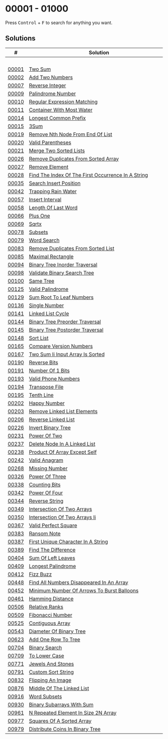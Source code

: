 # 00001 - 01000

Press <kbd>Control</kbd> + <kbd>F</kbd> to search for anything you want.

## Solutions
| # | Solution | Topic | Difficulty |
| --- | --- | --- | --- |
| | &emsp;&emsp;&emsp;&emsp;&emsp;&emsp;&emsp;&emsp;&emsp;&emsp;&emsp;&emsp;&emsp;&emsp;&emsp;&emsp;&emsp;&emsp;&emsp;&emsp;&emsp;&emsp;&emsp;&emsp;&emsp;&emsp;&emsp;&emsp; | &emsp;&emsp;&emsp;&emsp;&emsp;&emsp;&emsp;&emsp;&emsp;&emsp; | |  
| [00001](https://leetcode.com/problems/two-sum/) | [Two Sum](00001-00100/00001-two-sum.cpp) | `Hashmap` | Easy |  
| [00002](https://leetcode.com/problems/add-two-numbers/) | [Add Two Numbers](00001-00100/00002-add-two-numbers.cpp) | `Linked-List` | Medium |  
| [00007](https://leetcode.com/problems/reverse-integer/) | [Reverse Integer](00001-00100/00007-reverse-integer.cpp) | `Math` | Medium |  
| [00009](https://leetcode.com/problems/palindrome-number/) | [Palindrome Number](00001-00100/00009-palindrome-number.cpp) | `String` | Easy |  
| [00010](https://leetcode.com/problems/regular-expression-matching/) | [Regular Expression Matching](00001-00100/00010-regular-expression-matching.cpp) | `Dynamic-Programming` | Hard |  
| [00011](https://leetcode.com/problems/container-with-most-water/) | [Container With Most Water](00001-00100/00011-container-with-most-water.cpp) | `Two-Pointers` | Medium |  
| [00014](https://leetcode.com/problems/longest-common-prefix/) | [Longest Common Prefix](00001-00100/00014-longest-common-prefix.cpp) | `String` | Easy |  
| [00015](https://leetcode.com/problems/3sum/) | [3Sum](00001-00100/00015-3sum.cpp) | `Two-Pointers` | Medium |  
| [00019](https://leetcode.com/problems/remove-nth-node-from-end-of-list/) | [Remove Nth Node From End Of List](00001-00100/00019-remove-nth-node-from-end-of-list.cpp) | `Linked-List` | Medium |  
| [00020](https://leetcode.com/problems/valid-parentheses/) | [Valid Parentheses](00001-00100/00020-valid-parentheses.cpp) | `Stack` | Easy |  
| [00021](https://leetcode.com/problems/merge-two-sorted-lists/) | [Merge Two Sorted Lists](00001-00100/00021-merge-two-sorted-lists.cpp) | `Linked-List` | Easy |  
| [00026](https://leetcode.com/problems/remove-duplicates-from-sorted-array/) | [Remove Duplicates From Sorted Array](00001-00100/00026-remove-duplicates-from-sorted-array.cpp) | `Math` | Easy |  
| [00027](https://leetcode.com/problems/remove-element/) | [Remove Element](00001-00100/00027-remove-element.cpp) | `Two-Pointers` | Easy |  
| [00028](https://leetcode.com/problems/find-the-index-of-the-first-occurrence-in-a-string/) | [Find The Index Of The First Occurrence In A String](00001-00100/00028-find-the-index-of-the-first-occurrence-in-a-string.cpp) | `String` | Easy |  
| [00035](https://leetcode.com/problems/search-insert-position/) | [Search Insert Position](00001-00100/00035-search-insert-position.cpp) | `Binary-Search` | Easy |  
| [00042](https://leetcode.com/problems/trapping-rain-water/) | [Trapping Rain Water](00001-00100/00042-trapping-rain-water.cpp) | `Array` | Hard |  
| [00057](https://leetcode.com/problems/insert-interval/) | [Insert Interval](00001-00100/00057-insert-interval.cpp) | `Array` | Medium |  
| [00058](https://leetcode.com/problems/length-of-last-word/) | [Length Of Last Word](00001-00100/00058-length-of-last-word.cpp) | `String` | Easy |  
| [00066](https://leetcode.com/problems/plus-one/) | [Plus One](00001-00100/00066-plus-one.cpp) | `Math` | Easy |  
| [00069](https://leetcode.com/problems/sqrtx/) | [Sqrtx](00001-00100/00069-sqrtx.cpp) | `Binary-Search` | Easy |  
| [00078](https://leetcode.com/problems/subsets/) | [Subsets](00001-00100/00078-subsets.cpp) | `Backtracking` | Medium |  
| [00079](https://leetcode.com/problems/word-search/) | [Word Search](00001-00100/00079-word-search.cpp) | `Backtracking` | Medium |  
| [00083](https://leetcode.com/problems/remove-duplicates-from-sorted-list/) | [Remove Duplicates From Sorted List](00001-00100/00083-remove-duplicates-from-sorted-list.cpp) | `Linked-List` | Easy |  
| [00085](https://leetcode.com/problems/maximal-rectangle/) | [Maximal Rectangle](00001-00100/00085-maximal-rectangle.cpp) | `Stack` | Hard |  
| [00094](https://leetcode.com/problems/binary-tree-inorder-traversal/) | [Binary Tree Inorder Traversal](00001-00100/00094-binary-tree-inorder-traversal.cpp) | `Tree` | Easy |  
| [00098](https://leetcode.com/problems/validate-binary-search-tree/) | [Validate Binary Search Tree](00001-00100/00098-validate-binary-search-tree.cpp) | `Tree` | Medium |  
| [00100](https://leetcode.com/problems/same-tree/) | [Same Tree](00001-00100/00100-same-tree.cpp) | `Tree` | Easy |  
| [00125](https://leetcode.com/problems/valid-palindrome/) | [Valid Palindrome](00101-00200/00125-valid-palindrome.cpp) | `Two-Pointers` | Easy |  
| [00129](https://leetcode.com/problems/sum-root-to-leaf-numbers/) | [Sum Root To Leaf Numbers](00101-00200/00129-sum-root-to-leaf-numbers.cpp) | `Tree` | Medium |  
| [00136](https://leetcode.com/problems/single-number/) | [Single Number](00101-00200/00136-single-number.cpp) | `Bit-Hacks` | Easy |  
| [00141](https://leetcode.com/problems/linked-list-cycle/) | [Linked List Cycle](00101-00200/00141-linked-list-cycle.cpp) | `Hashmap` | Easy |  
| [00144](https://leetcode.com/problems/binary-tree-preorder-traversal/) | [Binary Tree Preorder Traversal](00101-00200/00144-binary-tree-preorder-traversal.cpp) | `Tree` | Easy |  
| [00145](https://leetcode.com/problems/binary-tree-postorder-traversal/) | [Binary Tree Postorder Traversal](00101-00200/00145-binary-tree-postorder-traversal.cpp) | `Tree` | Easy |  
| [00148](https://leetcode.com/problems/sort-list/) | [Sort List](00101-00200/00148-sort-list.cpp) | `Linked-List` | Medium |  
| [00165](https://leetcode.com/problems/compare-version-numbers/) | [Compare Version Numbers](00101-00200/00165-compare-version-numbers.cpp) | `Two-Pointers` | Medium |  
| [00167](https://leetcode.com/problems/two-sum-ii-input-array-is-sorted/) | [Two Sum Ii Input Array Is Sorted](00101-00200/00167-two-sum-ii-input-array-is-sorted.cpp) | `Two-Pointers` | Medium |  
| [00190](https://leetcode.com/problems/reverse-bits/) | [Reverse Bits](00101-00200/00190-reverse-bits.cpp) | `Bit-Hacks` | Easy |  
| [00191](https://leetcode.com/problems/number-of-1-bits/) | [Number Of 1 Bits](00101-00200/00191-number-of-1-bits.cpp) | `Bit-Hacks` | Easy |  
| [00193](https://leetcode.com/problems/valid-phone-numbers/) | [Valid Phone Numbers](00101-00200/00193-valid-phone-numbers.sh) | `Shell` |  Easy |  
| [00194](https://leetcode.com/problems/transpose-file/) | [Transpose File](00101-00200/00194-transpose-file.sh) | `Shell` |  Easy |  
| [00195](https://leetcode.com/problems/tenth-line/) | [Tenth Line](00101-00200/00195-tenth-line.sh) | `Shell` |  Easy |  
| [00202](https://leetcode.com/problems/happy-number/) | [Happy Number](00201-00300/00202-happy-number.cpp) | `Hashmap` | Easy |  
| [00203](https://leetcode.com/problems/remove-linked-list-elements/) | [Remove Linked List Elements](00201-00300/00203-remove-linked-list-elements.cpp) | `Linked-List` | Easy |  
| [00206](https://leetcode.com/problems/reverse-linked-list/) | [Reverse Linked List](00201-00300/00206-reverse-linked-list.cpp) | `Linked-List` | Easy |  
| [00226](https://leetcode.com/problems/invert-binary-tree/) | [Invert Binary Tree](00201-00300/00226-invert-binary-tree.cpp) | `Tree` | Easy |  
| [00231](https://leetcode.com/problems/power-of-two/) | [Power Of Two](00201-00300/00231-power-of-two.cpp) | `Bit-Hacks` | Easy |  
| [00237](https://leetcode.com/problems/delete-node-in-a-linked-list/) | [Delete Node In A Linked List](00201-00300/00237-delete-node-in-a-linked-list.cpp) | `Linked-List` | Medium |  
| [00238](https://leetcode.com/problems/product-of-array-except-self/) | [Product Of Array Except Self](00201-00300/00238-product-of-array-except-self.cpp) | `Prefix-Sum` | Medium |  
| [00242](https://leetcode.com/problems/valid-anagram/) | [Valid Anagram](00201-00300/00242-valid-anagram.cpp) | `Hashmap` | Easy |  
| [00268](https://leetcode.com/problems/missing-number/) | [Missing Number](00201-00300/00268-missing-number.cpp) | `Bit-Hacks` | Easy |  
| [00326](https://leetcode.com/problems/power-of-three/) | [Power Of Three](00301-00400/00326-power-of-three.cpp) | `Math` | Easy |  
| [00338](https://leetcode.com/problems/counting-bits/) | [Counting Bits](00301-00400/00338-counting-bits.cpp) | `Bit-Hacks` | Easy |  
| [00342](https://leetcode.com/problems/power-of-four/) | [Power Of Four](00301-00400/00342-power-of-four.cpp) | `Bit-Hacks` | Easy |  
| [00344](https://leetcode.com/problems/reverse-string/) | [Reverse String](00301-00400/00344-reverse-string.cpp) | `String` | Easy |  
| [00349](https://leetcode.com/problems/intersection-of-two-arrays/) | [Intersection Of Two Arrays](00301-00400/00349-intersection-of-two-arrays.cpp) | `Hashmap` | Easy |  
| [00350](https://leetcode.com/problems/intersection-of-two-arrays-ii/) | [Intersection Of Two Arrays Ii](00301-00400/00350-intersection-of-two-arrays-ii.cpp) | `Hashmap` | Easy |  
| [00367](https://leetcode.com/problems/valid-perfect-square/) | [Valid Perfect Square](00301-00400/00367-valid-perfect-square.cpp) | `Binary-Search` | Easy |  
| [00383](https://leetcode.com/problems/ransom-note/) | [Ransom Note](00301-00400/00383-ransom-note.cpp) | `Hashmap` | Easy |  
| [00387](https://leetcode.com/problems/first-unique-character-in-a-string/) | [First Unique Character In A String](00301-00400/00387-first-unique-character-in-a-string.cpp) | `Hashmap` | Easy |  
| [00389](https://leetcode.com/problems/find-the-difference/) | [Find The Difference](00301-00400/00389-find-the-difference.cpp) | `Bit-Hacks` | Easy |  
| [00404](https://leetcode.com/problems/sum-of-left-leaves/) | [Sum Of Left Leaves](00401-00500/00404-sum-of-left-leaves.cpp) | `Tree` | Easy |  
| [00409](https://leetcode.com/problems/longest-palindrome/) | [Longest Palindrome](00401-00500/00409-longest-palindrome.cpp) | `Hashmap` | Easy |  
| [00412](https://leetcode.com/problems/fizz-buzz/) | [Fizz Buzz](00401-00500/00412-fizz-buzz.cpp) | `Bit-Hacks` | Easy |  
| [00448](https://leetcode.com/problems/find-all-numbers-disappeared-in-an-array/) | [Find All Numbers Disappeared In An Array](00401-00500/00448-find-all-numbers-disappeared-in-an-array.cpp) | `Array` | Easy |  
| [00452](https://leetcode.com/problems/minimum-number-of-arrows-to-burst-balloons/) | [Minimum Number Of Arrows To Burst Balloons](00401-00500/00452-minimum-number-of-arrows-to-burst-balloons.cpp) | `Array` | Medium |  
| [00461](https://leetcode.com/problems/hamming-distance/) | [Hamming Distance](00401-00500/00461-hamming-distance.cpp) | `Bit-Hacks` | Easy |  
| [00506](https://leetcode.com/problems/relative-ranks/) | [Relative Ranks](00501-00600/00506-relative-ranks.cpp) | `Priority-Queue` | Easy |  
| [00509](https://leetcode.com/problems/fibonacci-number/) | [Fibonacci Number](00501-00600/00509-fibonacci-number.cpp) | `Math` | Easy |  
| [00525](https://leetcode.com/problems/contiguous-array/) | [Contiguous Array](00501-00600/00525-contiguous-array.cpp) | `Prefix-Sum` | Medium |  
| [00543](https://leetcode.com/problems/diameter-of-binary-tree/) | [Diameter Of Binary Tree](00501-00600/00543-diameter-of-binary-tree.cpp) | `Tree` | Easy |  
| [00623](https://leetcode.com/problems/add-one-row-to-tree/) | [Add One Row To Tree](00601-00700/00623-add-one-row-to-tree.cpp) | `Tree` | Easy |  
| [00704](https://leetcode.com/problems/binary-search/) | [Binary Search](00701-00800/00704-binary-search.cpp) | `Binary-Search` | Easy |  
| [00709](https://leetcode.com/problems/to-lower-case/) | [To Lower Case](00701-00800/00709-to-lower-case.cpp) | `Math` | Easy |  
| [00771](https://leetcode.com/problems/jewels-and-stones/) | [Jewels And Stones](00701-00800/00771-jewels-and-stones.cpp) | `Priority-Queue` | Easy |  
| [00791](https://leetcode.com/problems/custom-sort-string/) | [Custom Sort String](00701-00800/00791-custom-sort-string.cpp) | `Hashmap` | Medium |  
| [00832](https://leetcode.com/problems/flipping-an-image/) | [Flipping An Image](00801-00900/00832-flipping-an-image.cpp) | `Array` | Easy |  
| [00876](https://leetcode.com/problems/middle-of-the-linked-list/) | [Middle Of The Linked List](00801-00900/00876-middle-of-the-linked-list.cpp) | `Linked-List` | Easy |  
| [00916](https://leetcode.com/problems/word-subsets/) | [Word Subsets](00901-01000/00916-word-subsets.cpp) | `Subset` | Medium |  
| [00930](https://leetcode.com/problems/binary-subarrays-with-sum/) | [Binary Subarrays With Sum](00901-01000/00930-binary-subarrays-with-sum.cpp) | `Hashmap` | Medium |  
| [00961](https://leetcode.com/problems/n-repeated-element-in-size-2n-array/) | [N Repeated Element In Size 2N Array](00901-01000/00961-n-repeated-element-in-size-2n-array.cpp) | `Hashmap` | Easy |  
| [00977](https://leetcode.com/problems/squares-of-a-sorted-array/) | [Squares Of A Sorted Array](00901-01000/00977-squares-of-a-sorted-array.cpp) | `Two-Pointers` | Easy |  
| [00979](https://leetcode.com/problems/distribute-coins-in-binary-tree/) | [Distribute Coins In Binary Tree](00901-01000/00979-distribute-coins-in-binary-tree.cpp) | `Tree` | Medium |  